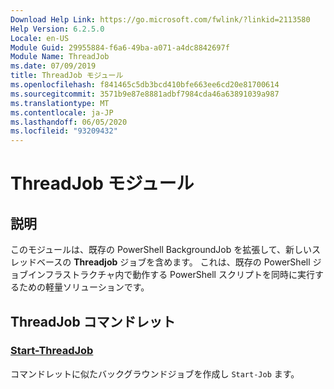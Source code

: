 ```yaml
---
Download Help Link: https://go.microsoft.com/fwlink/?linkid=2113580
Help Version: 6.2.5.0
Locale: en-US
Module Guid: 29955884-f6a6-49ba-a071-a4dc8842697f
Module Name: ThreadJob
ms.date: 07/09/2019
title: ThreadJob モジュール
ms.openlocfilehash: f841465c5db3bcd410bfe663ee6cd20e81700614
ms.sourcegitcommit: 3571b9e87e8881adbf7984cda46a63891039a987
ms.translationtype: MT
ms.contentlocale: ja-JP
ms.lasthandoff: 06/05/2020
ms.locfileid: "93209432"
---
```

# ThreadJob モジュール

## 説明
このモジュールは、既存の PowerShell BackgroundJob を拡張して、新しいスレッドベースの **Threadjob** ジョブを含めます。 これは、既存の PowerShell ジョブインフラストラクチャ内で動作する PowerShell スクリプトを同時に実行するための軽量ソリューションです。

## ThreadJob コマンドレット

### [Start-ThreadJob](Start-ThreadJob.md)
コマンドレットに似たバックグラウンドジョブを作成し `Start-Job` ます。
